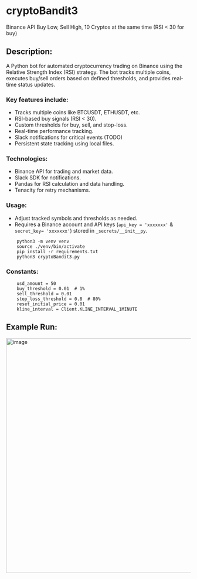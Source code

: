 # cryptoBandit3
Binance API Buy Low, Sell High, 10 Cryptos at the same time (RSI &lt; 30 for buy)

## Description:
A Python bot for automated cryptocurrency trading on Binance using the Relative Strength Index (RSI) strategy. The bot tracks multiple coins, executes buy/sell orders based on defined thresholds, and provides real-time status updates. 

### Key features include:

- Tracks multiple coins like BTCUSDT, ETHUSDT, etc.
- RSI-based buy signals (RSI < 30).
- Custom thresholds for buy, sell, and stop-loss.
- Real-time performance tracking.
- Slack notifications for critical events (TODO)
- Persistent state tracking using local files.

### Technologies:
- Binance API for trading and market data.
- Slack SDK for notifications.
- Pandas for RSI calculation and data handling.
- Tenacity for retry mechanisms.

### Usage:
- Adjust tracked symbols and thresholds as needed.
- Requires a Binance account and API keys (``api_key = 'xxxxxxx'`` & ``secret_key= 'xxxxxxx'``) stored in ```_secrets/__init__py```.

```
    python3 -m venv venv
    source ./venv/bin/activate
    pip install -r requirements.txt
    python3 cryptoBandit3.py
```

### Constants:
```
    usd_amount = 50  
    buy_threshold = 0.01  # 1%
    sell_threshold = 0.01 
    stop_loss_threshold = 0.8  # 80% 
    reset_initial_price = 0.01  
    kline_interval = Client.KLINE_INTERVAL_1MINUTE
```
## Example Run:
<img width="641" alt="image" src="https://github.com/user-attachments/assets/93ddc8f6-015e-405d-adfc-d6910ac8e259">


